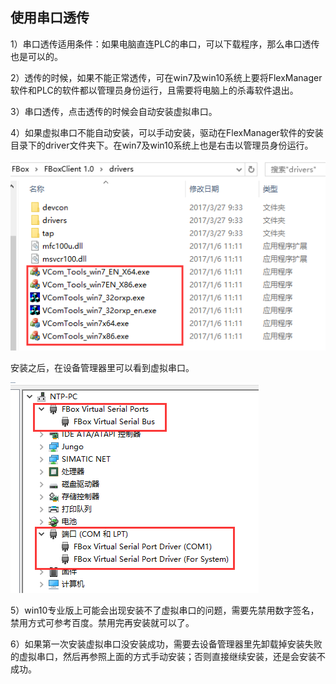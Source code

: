 ## 使用串口透传  

1）串口透传适用条件：如果电脑直连PLC的串口，可以下载程序，那么串口透传也是可以的。  

2）透传的时候，如果不能正常透传，可在win7及win10系统上要将FlexManager软件和PLC的软件都以管理员身份运行，且需要将电脑上的杀毒软件退出。  

3）串口透传，点击透传的时候会自动安装虚拟串口。  

4）如果虚拟串口不能自动安装，可以手动安装，驱动在FlexManager软件的安装目录下的driver文件夹下。在win7及win10系统上也是右击以管理员身份运行。  

![盒子在线](Images/windriver.png)  

安装之后，在设备管理器里可以看到虚拟串口。  

![盒子在线](Images/Virtualserialport.png)  

5）win10专业版上可能会出现安装不了虚拟串口的问题，需要先禁用数字签名，禁用方式可参考百度。禁用完再安装就可以了。  

6）如果第一次安装虚拟串口没安装成功，需要去设备管理器里先卸载掉安装失败的虚拟串口，然后再参照上面的方式手动安装；否则直接继续安装，还是会安装不成功。  